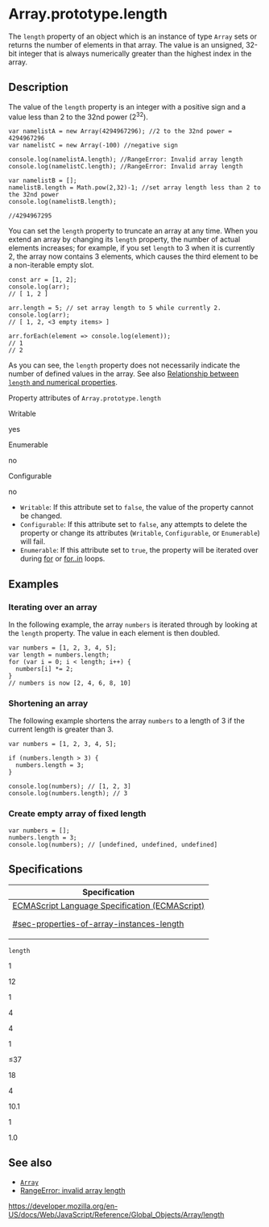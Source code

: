# Array.prototype.length

The `length` property of an object which is an instance of type `Array` sets or returns the number of elements in that array. The value is an unsigned, 32-bit integer that is always numerically greater than the highest index in the array.

## Description

The value of the `length` property is an integer with a positive sign and a value less than 2 to the 32nd power (2<sup>32</sup>).

    var namelistA = new Array(4294967296); //2 to the 32nd power = 4294967296
    var namelistC = new Array(-100) //negative sign

    console.log(namelistA.length); //RangeError: Invalid array length
    console.log(namelistC.length); //RangeError: Invalid array length

    var namelistB = [];
    namelistB.length = Math.pow(2,32)-1; //set array length less than 2 to the 32nd power
    console.log(namelistB.length);

    //4294967295

You can set the `length` property to truncate an array at any time. When you extend an array by changing its `length` property, the number of actual elements increases; for example, if you set `length` to 3 when it is currently 2, the array now contains 3 elements, which causes the third element to be a non-iterable empty slot.

    const arr = [1, 2];
    console.log(arr);
    // [ 1, 2 ]

    arr.length = 5; // set array length to 5 while currently 2.
    console.log(arr);
    // [ 1, 2, <3 empty items> ]

    arr.forEach(element => console.log(element));
    // 1
    // 2

As you can see, the `length` property does not necessarily indicate the number of defined values in the array. See also [Relationship between `length` and numerical properties](../array#relationship_between_length_and_numerical_properties).

Property attributes of `Array.prototype.length`

Writable

yes

Enumerable

no

Configurable

no

-   `Writable`: If this attribute set to `false`, the value of the property cannot be changed.
-   `Configurable`: If this attribute set to `false`, any attempts to delete the property or change its attributes (`Writable`, `Configurable`, or `Enumerable`) will fail.
-   `Enumerable`: If this attribute set to `true`, the property will be iterated over during [for](../../statements/for) or [for..in](../../statements/for...in) loops.

## Examples

### Iterating over an array

In the following example, the array `numbers` is iterated through by looking at the `length` property. The value in each element is then doubled.

    var numbers = [1, 2, 3, 4, 5];
    var length = numbers.length;
    for (var i = 0; i < length; i++) {
      numbers[i] *= 2;
    }
    // numbers is now [2, 4, 6, 8, 10]

### Shortening an array

The following example shortens the array `numbers` to a length of 3 if the current length is greater than 3.

    var numbers = [1, 2, 3, 4, 5];

    if (numbers.length > 3) {
      numbers.length = 3;
    }

    console.log(numbers); // [1, 2, 3]
    console.log(numbers.length); // 3

### Create empty array of fixed length

    var numbers = [];
    numbers.length = 3;
    console.log(numbers); // [undefined, undefined, undefined]

## Specifications

<table><thead><tr class="header"><th>Specification</th></tr></thead><tbody><tr class="odd"><td><a href="https://tc39.es/ecma262/#sec-properties-of-array-instances-length">ECMAScript Language Specification (ECMAScript) 
<br/>

<span class="small">#sec-properties-of-array-instances-length</span></a></td></tr></tbody></table>

`length`

1

12

1

4

4

1

≤37

18

4

10.1

1

1.0

## See also

-   [`Array`](../array)
-   [RangeError: invalid array length](../../errors/invalid_array_length)

<a href="https://developer.mozilla.org/en-US/docs/Web/JavaScript/Reference/Global_Objects/Array/length" class="_attribution-link">https://developer.mozilla.org/en-US/docs/Web/JavaScript/Reference/Global_Objects/Array/length</a>
